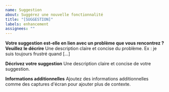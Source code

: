 ```yaml
---
name: Suggestion
about: Suggérez une nouvelle fonctionnalité
title: "[SUGGESTION]"
labels: enhancement
assignees: ""
---
```


**Votre suggestion est-elle en lien avec un problème que vous rencontrez ? Veuillez le décrire**
Une description claire et concise du problème. Ex : je suis toujours frustré quand [...]

**Décrivez votre suggestion**
Une description claire et concise de votre suggestion.

**Informations additionnelles**
Ajoutez des informations additionnelles comme des captures d'écran pour ajouter plus de contexte.
